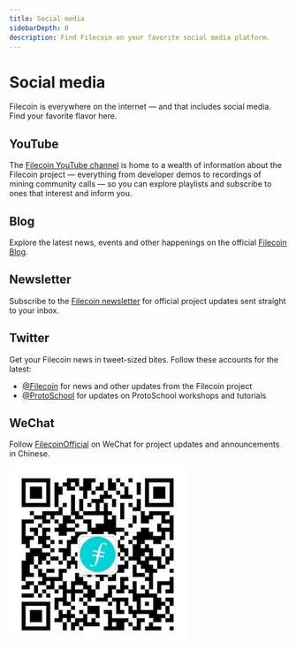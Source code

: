 ```yaml
---
title: Social media
sidebarDepth: 0
description: Find Filecoin on your favorite social media platform.
---
```


# Social media

Filecoin is everywhere on the internet — and that includes social media. Find your favorite flavor here.

## YouTube

The [Filecoin YouTube channel](https://www.youtube.com/channel/UCPyYmtJYQwxM-EUyRUTp5DA) is home to a wealth of information about the Filecoin project — everything from developer demos to recordings of mining community calls  — so you can explore playlists and subscribe to ones that interest and inform you.

## Blog

Explore the latest news, events and other happenings on the official [Filecoin Blog](https://filecoin.io/blog/).

## Newsletter

Subscribe to the [Filecoin newsletter](https://filecoin.io/#community) for official project updates sent straight to your inbox.

## Twitter

Get your Filecoin news in tweet-sized bites. Follow these accounts for the latest:

- [@Filecoin](https://twitter.com/filecoin) for news and other updates from the Filecoin project
- [@ProtoSchool](https://twitter.com/protoschool) for updates on ProtoSchool workshops and tutorials

## WeChat

Follow [FilecoinOfficial](https://weixin.qq.com/r/1xz54Y-EctINrcuC90nF) on WeChat for project updates and announcements in Chinese.

<img src="./images/wechat-qr.jpg" />
